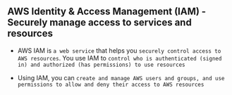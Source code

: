 ## AWS Identity & Access Management (IAM) - Securely manage access to services and resources

- AWS IAM is `a web service` that helps you `securely control access to AWS resources`. You use IAM to `control who is authenticated (signed in) and authorized (has permissions) to use resources`

- Using IAM, you can `create and manage AWS users and groups, and use permissions to allow and deny their access to AWS resources`
